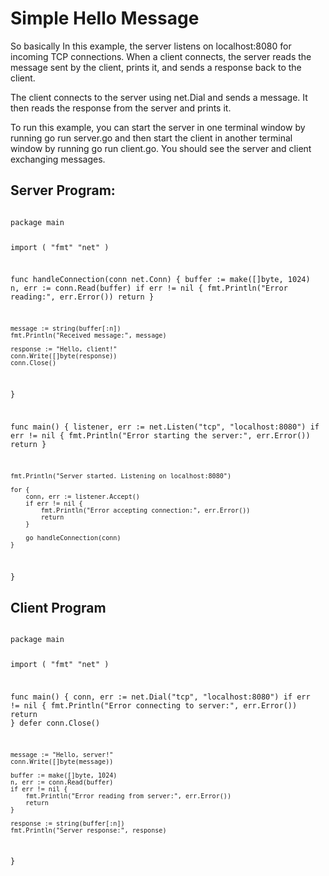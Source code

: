 # Simple Hello Message

<p> So basically In this example, the server listens on localhost:8080 for incoming TCP connections. When a client connects, the server reads the message sent by the client, prints it, and sends a response back to the client.

The client connects to the server using net.Dial and sends a message. It then reads the response from the server and prints it.

To run this example, you can start the server in one terminal window by running go run server.go and then start the client in another terminal window by running go run client.go. You should see the server and client exchanging messages.</p>

## Server Program:
<code>
package main

import (
	"fmt"
	"net"
)

func handleConnection(conn net.Conn) {
	buffer := make([]byte, 1024)
	n, err := conn.Read(buffer)
	if err != nil {
		fmt.Println("Error reading:", err.Error())
		return
	}

	message := string(buffer[:n])
	fmt.Println("Received message:", message)

	response := "Hello, client!"
	conn.Write([]byte(response))
	conn.Close()
}

func main() {
	listener, err := net.Listen("tcp", "localhost:8080")
	if err != nil {
		fmt.Println("Error starting the server:", err.Error())
		return
	}

	fmt.Println("Server started. Listening on localhost:8080")

	for {
		conn, err := listener.Accept()
		if err != nil {
			fmt.Println("Error accepting connection:", err.Error())
			return
		}

		go handleConnection(conn)
	}
}
</code>

## Client Program

<code>
package main

import (
	"fmt"
	"net"
)

func main() {
	conn, err := net.Dial("tcp", "localhost:8080")
	if err != nil {
		fmt.Println("Error connecting to server:", err.Error())
		return
	}
	defer conn.Close()

	message := "Hello, server!"
	conn.Write([]byte(message))

	buffer := make([]byte, 1024)
	n, err := conn.Read(buffer)
	if err != nil {
		fmt.Println("Error reading from server:", err.Error())
		return
	}

	response := string(buffer[:n])
	fmt.Println("Server response:", response)
}

</code>